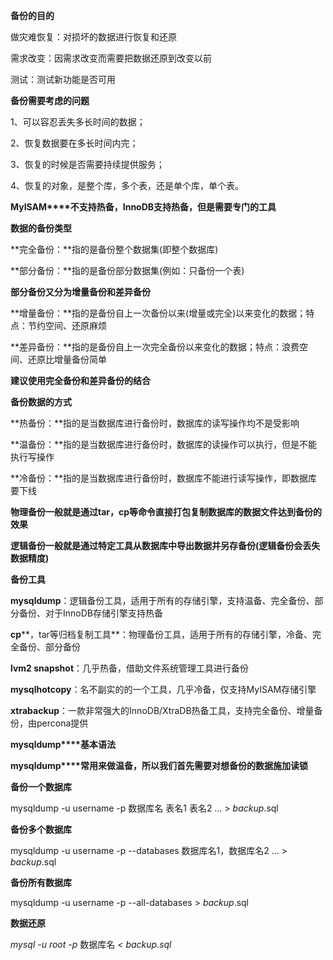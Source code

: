  

**备份的目的**

做灾难恢复：对损坏的数据进行恢复和还原

需求改变：因需求改变而需要把数据还原到改变以前

测试：测试新功能是否可用

 

**备份需要考虑的问题**

1、可以容忍丢失多长时间的数据；

2、恢复数据要在多长时间内完； 

3、恢复的时候是否需要持续提供服务；

4、恢复的对象，是整个库，多个表，还是单个库，单个表。

 

**MyISAM****不支持热备，InnoDB支持热备，但是需要专门的工具**

 

**数据的备份类型**

**完全备份：**指的是备份整个数据集(即整个数据库)

**部分备份：**指的是备份部分数据集(例如：只备份一个表)

**部分备份又分为增量备份和差异备份**

**增量备份：**指的是备份自上一次备份以来(增量或完全)以来变化的数据；特点：节约空间、还原麻烦 

**差异备份：**指的是备份自上一次完全备份以来变化的数据；特点：浪费空间、还原比增量备份简单

**建议使用完全备份和差异备份的结合**

 

**备份数据的方式**

**热备份：**指的是当数据库进行备份时，数据库的读写操作均不是受影响 

**温备份：**指的是当数据库进行备份时，数据库的读操作可以执行，但是不能执行写操作 

**冷备份：**指的是当数据库进行备份时，数据库不能进行读写操作，即数据库要下线

 

**物理备份一般就是通过tar，cp等命令直接打包复制数据库的数据文件达到备份的效果** 

**逻辑备份一般就是通过特定工具从数据库中导出数据并另存备份(逻辑备份会丢失数据精度)**

 

**备份工具**

**mysqldump**：逻辑备份工具，适用于所有的存储引擎，支持温备、完全备份、部分备份、对于InnoDB存储引擎支持热备 

**cp****，tar等归档复制工具**：物理备份工具，适用于所有的存储引擎，冷备、完全备份、部分备份

**lvm2 snapshot**：几乎热备，借助文件系统管理工具进行备份

**mysqlhotcopy**：名不副实的的一个工具，几乎冷备，仅支持MyISAM存储引擎

**xtrabackup**：一款非常强大的InnoDB/XtraDB热备工具，支持完全备份、增量备份，由percona提供

 

**mysqldump****基本语法**

**mysqldump****常用来做温备，所以我们首先需要对想备份的数据施加读锁**

**备份一个数据库**

mysqldump -u username -p 数据库名 表名1 表名2 … > *backup*.sql

**备份多个数据库**

mysqldump -u username -p --databases 数据库名1，数据库名2 … > *backup*.sql

**备份所有数据库**

mysqldump -u username -p --all-databases > *backup*.sql

**数据还原**

*mysql -u root -p* 数据库名 *< backup.sql*

 

 